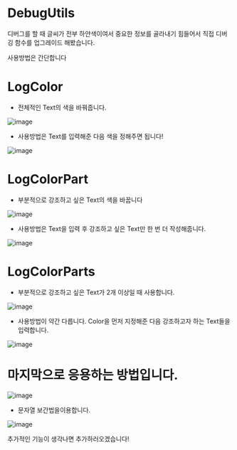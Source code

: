 # DebugUtils
디버그를 할 때 글씨가 전부 하얀색이여서 중요한 정보를 골라내기 힘들어서 직접 디버깅 함수를 업그레이드 해봤습니다.

사용방법은 간단합니다

# LogColor
* 전체적인 Text의 색을 바꿔줍니다.
  
![image](https://github.com/KimJinWooDa/DebugUtil/assets/76438011/d5d16e81-ce2b-47ab-927b-cd43405225c7)

* 사용방법은 Text를 입력해준 다음 색을 정해주면 됩니다!

![image](https://github.com/KimJinWooDa/DebugUtil/assets/76438011/922edf08-7511-48e6-b3c5-d3cd755cb225)


# LogColorPart
* 부분적으로 강조하고 싶은 Text의 색을 바꿉니다
  
![image](https://github.com/KimJinWooDa/DebugUtil/assets/76438011/d35a26e2-15dc-4f30-913d-c6c5461aa402)

* 사용방법은 Text을 입력 후 강조하고 싶은 Text만 한 번 더 작성해줍니다.

![image](https://github.com/KimJinWooDa/DebugUtil/assets/76438011/c76b3e24-51c4-471d-8710-741c625aed2c)

# LogColorParts
* 부분적으로 강조하고 싶은 Text가 2개 이상일 때 사용합니다.

![image](https://github.com/KimJinWooDa/DebugUtil/assets/76438011/dc46aea5-9bb3-4c59-8ef5-344fafd10aec)

* 사용방법이 약간 다릅니다. Color을 먼저 지정해준 다음 강조하고자 하는 Text들을 입력합니다. 

![image](https://github.com/KimJinWooDa/DebugUtil/assets/76438011/d38091f9-af51-4959-974b-f746a3d5b939)

# 마지막으로 응용하는 방법입니다.
![image](https://github.com/KimJinWooDa/DebugUtil/assets/76438011/340ed8af-7129-4c07-b080-fc4aa8847302)

* 문자열 보간법을이용합니다.

![image](https://github.com/KimJinWooDa/DebugUtil/assets/76438011/b9a44312-9d48-43df-b9d7-8cea105d2b36)


추가적인 기능이 생각나면 추가하러오겠습니다!
